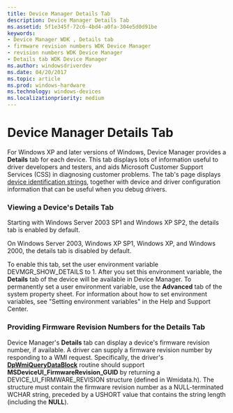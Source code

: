 ```yaml
---
title: Device Manager Details Tab
description: Device Manager Details Tab
ms.assetid: 5f1e345f-72c6-4bd4-a0fa-304e5d0d91be
keywords:
- Device Manager WDK , Details tab
- firmware revision numbers WDK Device Manager
- revision numbers WDK Device Manager
- Details tab WDK Device Manager
ms.author: windowsdriverdev
ms.date: 04/20/2017
ms.topic: article
ms.prod: windows-hardware
ms.technology: windows-devices
ms.localizationpriority: medium
---
```


# Device Manager Details Tab





For Windows XP and later versions of Windows, Device Manager provides a **Details** tab for each device. This tab displays lots of information useful to driver developers and testers, and aids Microsoft Customer Support Services (CSS) in diagnosing customer problems. The tab's page displays [device identification strings](device-identification-strings.md), together with device and driver configuration information that can be useful when you debug drivers.

### <a href="" id="ddk-viewing-a-device-s-details-tab-dg"></a>Viewing a Device's Details Tab

Starting with Windows Server 2003 SP1 and Windows XP SP2, the details tab is enabled by default.

On Windows Server 2003, Windows XP SP1, Windows XP, and Windows 2000, the details tab is disabled by default.

To enable this tab, set the user environment variable DEVMGR_SHOW_DETAILS to 1. After you set this environment variable, the **Details** tab of the device will be available in Device Manager. To permanently set a user environment variable, use the **Advanced** tab of the system property sheet. For information about how to set environment variables, see "Setting environment variables" in the Help and Support Center.

### <a href="" id="ddk-providing-firmware-revision-numbers-for-the-details-tab-dg"></a>Providing Firmware Revision Numbers for the Details Tab

Device Manager's **Details** tab can display a device's firmware revision number, if available. A driver can supply a firmware revision number by responding to a WMI request. Specifically, the driver's [**DpWmiQueryDataBlock**](https://msdn.microsoft.com/library/windows/hardware/ff544096) routine should support **MSDeviceUI_FirmwareRevision_GUID** by returning a DEVICE_UI_FIRMWARE_REVISION structure (defined in Wmidata.h). The structure must contain the firmware revision number as a NULL-terminated WCHAR string, preceded by a USHORT value that contains the string length (including the **NULL**).

 

 






